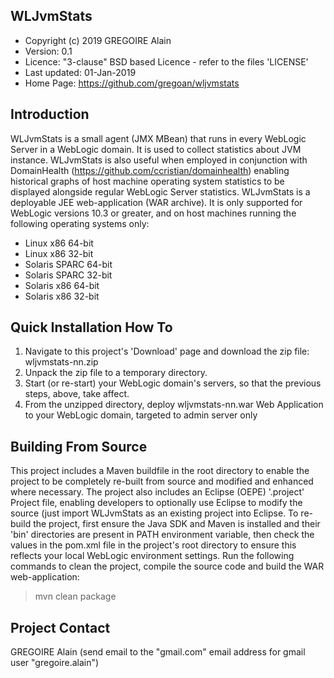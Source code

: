 WLJvmStats
------------

 * Copyright (c) 2019 GREGOIRE Alain
 * Version:  0.1
 * Licence:  "3-clause" BSD based Licence - refer to the files 'LICENSE'
 * Last updated:  01-Jan-2019
 * Home Page:  https://github.com/gregoan/wljvmstats

Introduction
------------

WLJvmStats is a small agent (JMX MBean) that runs in every WebLogic Server in a WebLogic domain. It is used to collect statistics about JVM instance.
WLJvmStats is also useful when employed in conjunction with DomainHealth (https://github.com/ccristian/domainhealth) enabling historical graphs of host machine operating system statistics to be displayed alongside regular WebLogic Server statistics.
WLJvmStats is a deployable JEE web-application (WAR archive). It is only supported for WebLogic versions 10.3 or greater, and on host machines running the following operating systems only: 

 * Linux x86 64-bit
 * Linux x86 32-bit
 * Solaris SPARC 64-bit
 * Solaris SPARC 32-bit
 * Solaris x86 64-bit
 * Solaris x86 32-bit

Quick Installation How To
-------------------------

   1. Navigate to this project's 'Download' page and download the zip file: wljvmstats-nn.zip
   2. Unpack the zip file to a temporary directory.
   3. Start (or re-start) your WebLogic domain's servers, so that the previous steps, above, take affect. 
   4. From the unzipped directory, deploy wljvmstats-nn.war Web Application to your WebLogic domain, targeted to admin server only

Building From Source
--------------------

This project includes a Maven buildfile in the root directory to enable the project to be completely re-built from source and modified and enhanced where necessary.
The project also includes an Eclipse (OEPE) '.project' Project file, enabling developers to optionally use Eclipse to modify the source (just import WLJvmStats as an existing project into Eclipse. 
To re-build the project, first ensure the Java SDK and Maven is installed and their 'bin' directories are present in PATH environment variable, then check the values in the pom.xml file in the project's root directory to ensure this reflects your local WebLogic environment settings. 
Run the following commands to clean the project, compile the source code and build the WAR web-application:

 > mvn clean package

Project Contact
---------------

GREGOIRE Alain (send email to the "gmail.com" email address for gmail user "gregoire.alain")